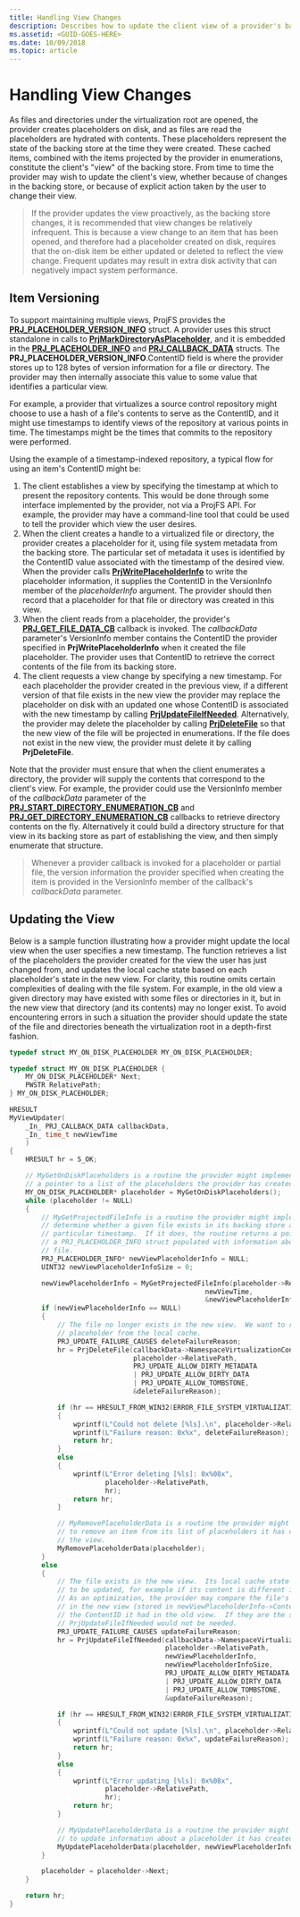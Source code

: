 ```yaml
---
title: Handling View Changes
description: Describes how to update the client view of a provider's backing store.
ms.assetid: <GUID-GOES-HERE>
ms.date: 10/09/2018
ms.topic: article
---
```


# Handling View Changes

As files and directories under the virtualization root are opened, the provider creates placeholders on disk, and as files are read the placeholders are hydrated with contents.  These placeholders represent the state of the backing store at the time they were created.  These cached items, combined with the items projected by the provider in enumerations, constitute the client's "view" of the backing store.  From time to time the provider may wish to update the client's view, whether because of changes in the backing store, or because of explicit action taken by the user to change their view.

> If the provider updates the view proactively, as the backing store changes, it is recommended that view changes be relatively infrequent.  This is because a view change to an item that has been opened, and therefore had a placeholder created on disk, requires that the on-disk item be either updated or deleted to reflect the view change.  Frequent updates may result in extra disk activity that can negatively impact system performance.

## Item Versioning

To support maintaining multiple views, ProjFS provides the **[PRJ_PLACEHOLDER_VERSION_INFO](https://docs.microsoft.com/windows/desktop/api/projectedfslib/ns-projectedfslib-prj_placeholder_version_info)** struct.  A provider uses this struct standalone in calls to **[PrjMarkDirectoryAsPlaceholder](https://docs.microsoft.com/windows/desktop/api/projectedfslib/nf-projectedfslib-prjmarkdirectoryasplaceholder)**, and it is embedded in the **[PRJ_PLACEHOLDER_INFO](https://docs.microsoft.com/windows/desktop/api/projectedfslib/ns-projectedfslib-prj_placeholder_info)** and **[PRJ_CALLBACK_DATA](https://docs.microsoft.com/windows/desktop/api/projectedfslib/ns-projectedfslib-prj_callback_data)** structs.  The **PRJ_PLACEHOLDER_VERSION_INFO**.ContentID field is where the provider stores up to 128 bytes of version information for a file or directory.  The provider may then internally associate this value to some value that identifies a particular view.

For example, a provider that virtualizes a source control repository might choose to use a hash of a file's contents to serve as the ContentID, and it might use timestamps to identify views of the repository at various points in time.  The timestamps might be the times that commits to the repository were performed.

Using the example of a timestamp-indexed repository, a typical flow for using an item's ContentID might be:

1. The client establishes a view by specifying the timestamp at which to present the repository contents.  This would be done through some interface implemented by the provider, not via a ProjFS API.  For example, the provider may have a command-line tool that could be used to tell the provider which view the user desires.
1. When the client creates a handle to a virtualized file or directory, the provider creates a placeholder for it, using file system metadata from the backing store.  The particular set of metadata it uses is identified by the ContentID value associated with the timestamp of the desired view.  When the provider calls **[PrjWritePlaceholderInfo](https://docs.microsoft.com/windows/desktop/api/projectedfslib/nf-projectedfslib-prjwriteplaceholderinfo)** to write the placeholder information, it supplies the ContentID in the VersionInfo member of the _placeholderInfo_ argument.  The provider should then record that a placeholder for that file or directory was created in this view.
1. When the client reads from a placeholder, the provider's **[PRJ_GET_FILE_DATA_CB](https://docs.microsoft.com/windows/desktop/api/projectedfslib/nc-projectedfslib-prj_get_file_data_cb)** callback is invoked.  The _callbackData_ parameter's VersionInfo member contains the ContentID the provider specified in **PrjWritePlaceholderInfo** when it created the file placeholder.  The provider uses that ContentID to retrieve the correct contents of the file from its backing store.
1. The client requests a view change by specifying a new timestamp.  For each placeholder the provider created in the previous view, if a different version of that file exists in the new view the provider may replace the placeholder on disk with an updated one whose ContentID is associated with the new timestamp by calling **[PrjUpdateFileIfNeeded](https://docs.microsoft.com/windows/desktop/api/projectedfslib/nf-projectedfslib-prjupdatefileifneeded)**.  Alternatively, the provider may delete the placeholder by calling **[PrjDeleteFile](https://docs.microsoft.com/windows/desktop/api/projectedfslib/nf-projectedfslib-prjdeletefile)** so that the new view of the file will be projected in enumerations.  If the file does not exist in the new view, the provider must delete it by calling **PrjDeleteFile**.

Note that the provider must ensure that when the client enumerates a directory, the provider will supply the contents that correspond to the client's view.  For example, the provider could use the VersionInfo member of the _callbackData_ parameter of the **[PRJ_START_DIRECTORY_ENUMERATION_CB](https://docs.microsoft.com/windows/desktop/api/projectedfslib/nc-projectedfslib-prj_start_directory_enumeration_cb)** and **[PRJ_GET_DIRECTORY_ENUMERATION_CB](https://docs.microsoft.com/windows/desktop/api/projectedfslib/nc-projectedfslib-prj_get_directory_enumeration_cb)** callbacks to retrieve directory contents on the fly.  Alternatively it could build a directory structure for that view in its backing store as part of establishing the view, and then simply enumerate that structure.

> Whenever a provider callback is invoked for a placeholder or partial file, the version information the provider specified when creating the item is provided in the VersionInfo member of the callback's _callbackData_ parameter.

## Updating the View

Below is a sample function illustrating how a provider might update the local view when the user specifies a new timestamp.  The function retrieves a list of the placeholders the provider created for the view the user has just changed from, and updates the local cache state based on each placeholder's state in the new view.  For clarity, this routine omits certain complexities of dealing with the file system.  For example, in the old view a given directory may have existed with some files or directories in it, but in the new view that directory (and its contents) may no longer exist.  To avoid encountering errors in such a situation the provider should update the state of the file and directories beneath the virtualization root in a depth-first fashion.

```C++
typedef struct MY_ON_DISK_PLACEHOLDER MY_ON_DISK_PLACEHOLDER;

typedef struct MY_ON_DISK_PLACEHOLDER {
    MY_ON_DISK_PLACEHOLDER* Next;
    PWSTR RelativePath;
} MY_ON_DISK_PLACEHOLDER;

HRESULT
MyViewUpdater(
    _In_ PRJ_CALLBACK_DATA callbackData,
    _In_ time_t newViewTime
    )
{
    HRESULT hr = S_OK;

    // MyGetOnDiskPlaceholders is a routine the provider might implement to produce
    // a pointer to a list of the placeholders the provider has created in the view.
    MY_ON_DISK_PLACEHOLDER* placeholder = MyGetOnDiskPlaceholders();
    while (placeholder != NULL)
    {
        // MyGetProjectedFileInfo is a routine the provider might implement to
        // determine whether a given file exists in its backing store at a
        // particular timestamp.  If it does, the routine returns a pointer to
        // a PRJ_PLACEHOLDER_INFO struct populated with information about the
        // file.
        PRJ_PLACEHOLDER_INFO* newViewPlaceholderInfo = NULL;
        UINT32 newViewPlaceholderInfoSize = 0;

        newViewPlaceholderInfo = MyGetProjectedFileInfo(placeholder->RelativePath,
                                                 newViewTime,
                                                 &newViewPlaceholderInfoSize);
        if (newViewPlaceholderInfo == NULL)
        {
            // The file no longer exists in the new view.  We want to remove its
            // placeholder from the local cache.
            PRJ_UPDATE_FAILURE_CAUSES deleteFailureReason;
            hr = PrjDeleteFile(callbackData->NamespaceVirtualizationContext,
                               placeholder->RelativePath,
                               PRJ_UPDATE_ALLOW_DIRTY_METADATA
                               | PRJ_UPDATE_ALLOW_DIRTY_DATA
                               | PRJ_UPDATE_ALLOW_TOMBSTONE,
                               &deleteFailureReason);

            if (hr == HRESULT_FROM_WIN32(ERROR_FILE_SYSTEM_VIRTUALIZATION_INVALID_OPERATION))
            {
                wprintf(L"Could not delete [%ls].\n", placeholder->RelativePath);
                wprintf(L"Failure reason: 0x%x", deleteFailureReason);
                return hr;
            }
            else
            {
                wprintf(L"Error deleting [%ls]: 0x%08x",
                        placeholder->RelativePath,
                        hr);
                return hr;
            }

            // MyRemovePlaceholderData is a routine the provider might implement
            // to remove an item from its list of placeholders it has created in
            // the view.
            MyRemovePlaceholderData(placeholder);
        }
        else
        {
            // The file exists in the new view.  Its local cache state may need
            // to be updated, for example if its content is different in this view.
            // As an optimization, the provider may compare the file's ContentID
            // in the new view (stored in newViewPlaceholderInfo->ContentId) with
            // the ContentID it had in the old view.  If they are the same, calling
            // PrjUpdateFileIfNeeded would not be needed.
            PRJ_UPDATE_FAILURE_CAUSES updateFailureReason;
            hr = PrjUpdateFileIfNeeded(callbackData->NamespaceVirtualizationContext,
                                       placeholder->RelativePath,
                                       newViewPlaceholderInfo,
                                       newViewPlaceholderInfoSize,
                                       PRJ_UPDATE_ALLOW_DIRTY_METADATA
                                       | PRJ_UPDATE_ALLOW_DIRTY_DATA
                                       | PRJ_UPDATE_ALLOW_TOMBSTONE,
                                       &updateFailureReason);

            if (hr == HRESULT_FROM_WIN32(ERROR_FILE_SYSTEM_VIRTUALIZATION_INVALID_OPERATION))
            {
                wprintf(L"Could not update [%ls].\n", placeholder->RelativePath);
                wprintf(L"Failure reason: 0x%x", updateFailureReason);
                return hr;
            }
            else
            {
                wprintf(L"Error updating [%ls]: 0x%08x",
                        placeholder->RelativePath,
                        hr);
                return hr;
            }

            // MyUpdatePlaceholderData is a routine the provider might implement
            // to update information about a placeholder it has created in the view.
            MyUpdatePlaceholderData(placeholder, newViewPlaceholderInfo);
        }

        placeholder = placeholder->Next;
    }

    return hr;
}
```
